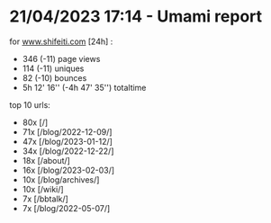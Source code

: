 # 21/04/2023 17:14 - Umami report
for www.shifeiti.com [24h] :

 - 346 (-11) page views
 - 114 (-11) uniques
 - 82 (-10) bounces
 - 5h 12' 16'' (-4h 47' 35'') totaltime


top 10 urls:
 - 80x [/]
 - 71x [/blog/2022-12-09/]
 - 47x [/blog/2023-01-12/]
 - 34x [/blog/2022-12-22/]
 - 18x [/about/]
 - 16x [/blog/2023-02-03/]
 - 10x [/blog/archives/]
 - 10x [/wiki/]
 - 7x [/bbtalk/]
 - 7x [/blog/2022-05-07/]


